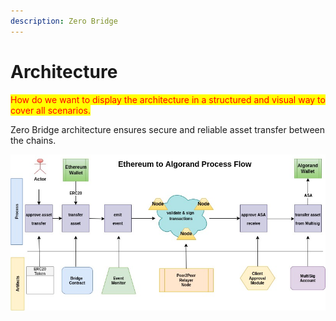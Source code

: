```yaml
---
description: Zero Bridge
---
```


# Architecture

<mark style="color:red;">How do we want to display the architecture in a structured and visual way to cover all scenarios.</mark>

Zero Bridge architecture ensures secure and reliable asset transfer between the chains.&#x20;

![](../.gitbook/assets/2.bridge-arch-flow.jpg)
